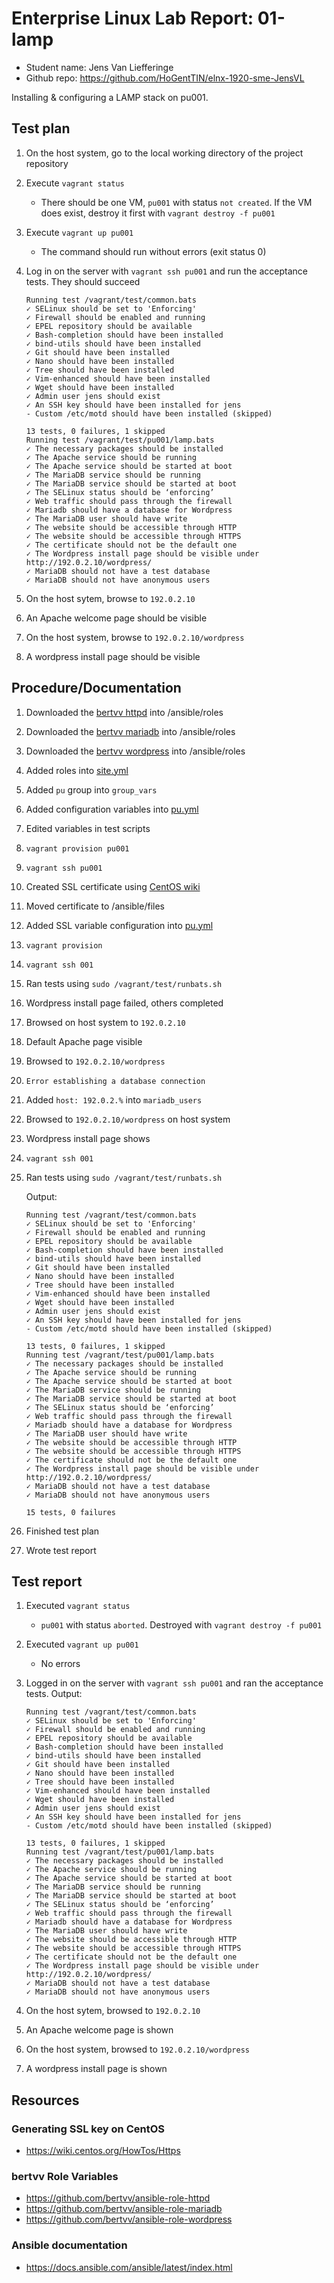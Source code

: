 # Enterprise Linux Lab Report: 01-lamp
- Student name: Jens Van Liefferinge
- Github repo: <https://github.com/HoGentTIN/elnx-1920-sme-JensVL>

Installing & configuring a LAMP stack on pu001.

## Test plan

1. On the host system, go to the local working directory of the project repository
2. Execute `vagrant status`
    - There should be one VM, `pu001` with status `not created`. If the VM does exist, destroy it first with `vagrant destroy -f pu001`
3. Execute `vagrant up pu001`
    - The command should run without errors (exit status 0)
4. Log in on the server with `vagrant ssh pu001` and run the acceptance tests. They should succeed

    ```console
    Running test /vagrant/test/common.bats
    ✓ SELinux should be set to 'Enforcing'
    ✓ Firewall should be enabled and running
    ✓ EPEL repository should be available
    ✓ Bash-completion should have been installed
    ✓ bind-utils should have been installed
    ✓ Git should have been installed
    ✓ Nano should have been installed
    ✓ Tree should have been installed
    ✓ Vim-enhanced should have been installed
    ✓ Wget should have been installed
    ✓ Admin user jens should exist
    ✓ An SSH key should have been installed for jens
    - Custom /etc/motd should have been installed (skipped)

    13 tests, 0 failures, 1 skipped
    Running test /vagrant/test/pu001/lamp.bats
    ✓ The necessary packages should be installed
    ✓ The Apache service should be running
    ✓ The Apache service should be started at boot
    ✓ The MariaDB service should be running
    ✓ The MariaDB service should be started at boot
    ✓ The SELinux status should be ‘enforcing’
    ✓ Web traffic should pass through the firewall
    ✓ Mariadb should have a database for Wordpress
    ✓ The MariaDB user should have write
    ✓ The website should be accessible through HTTP
    ✓ The website should be accessible through HTTPS
    ✓ The certificate should not be the default one
    ✓ The Wordpress install page should be visible under http://192.0.2.10/wordpress/
    ✓ MariaDB should not have a test database
    ✓ MariaDB should not have anonymous users
    ```

5. On the host sytem, browse to `192.0.2.10`
6. An Apache welcome page should be visible
7. On the host system, browse to `192.0.2.10/wordpress`
8. A wordpress install page should be visible



## Procedure/Documentation

1. Downloaded the [bertvv httpd](https://github.com/bertvv/ansible-role-httpd) into /ansible/roles
2. Downloaded the [bertvv mariadb](https://github.com/bertvv/ansible-role-mariadb) into /ansible/roles
3. Downloaded the [bertvv wordpress](https://github.com/bertvv/ansible-role-wordpress) into /ansible/roles
4. Added roles into [site.yml](https://github.com/HoGentTIN/elnx-1920-sme-JensVL/blob/solution/ansible/site.yml)
5. Added `pu` group into `group_vars`
6. Added configuration variables into [pu.yml](https://github.com/HoGentTIN/elnx-1920-sme-JensVL/blob/solution/ansible/group_vars/pu.yml)
7. Edited variables in test scripts
8. `vagrant provision pu001`
9. `vagrant ssh pu001`
10. Created SSL certificate using [CentOS wiki](https://wiki.centos.org/HowTos/Https)
11. Moved certificate to /ansible/files
12. Added SSL variable configuration into [pu.yml](https://github.com/HoGentTIN/elnx-1920-sme-JensVL/blob/solution/ansible/group_vars/pu.yml)
13. `vagrant provision`
14. `vagrant ssh 001`
15. Ran tests using `sudo /vagrant/test/runbats.sh`
16. Wordpress install page failed, others completed
17. Browsed on host system to `192.0.2.10`
18. Default Apache page visible
19. Browsed to `192.0.2.10/wordpress`
20. `Error establishing a database connection`
21. Added `host: 192.0.2.%` into `mariadb_users`
22. Browsed to `192.0.2.10/wordpress` on host system
23. Wordpress install page shows
24. `vagrant ssh 001`
25. Ran tests using `sudo /vagrant/test/runbats.sh`

    Output:
    ```console
    Running test /vagrant/test/common.bats
    ✓ SELinux should be set to 'Enforcing'
    ✓ Firewall should be enabled and running
    ✓ EPEL repository should be available
    ✓ Bash-completion should have been installed
    ✓ bind-utils should have been installed
    ✓ Git should have been installed
    ✓ Nano should have been installed
    ✓ Tree should have been installed
    ✓ Vim-enhanced should have been installed
    ✓ Wget should have been installed
    ✓ Admin user jens should exist
    ✓ An SSH key should have been installed for jens
    - Custom /etc/motd should have been installed (skipped)

    13 tests, 0 failures, 1 skipped
    Running test /vagrant/test/pu001/lamp.bats
    ✓ The necessary packages should be installed
    ✓ The Apache service should be running
    ✓ The Apache service should be started at boot
    ✓ The MariaDB service should be running
    ✓ The MariaDB service should be started at boot
    ✓ The SELinux status should be ‘enforcing’
    ✓ Web traffic should pass through the firewall
    ✓ Mariadb should have a database for Wordpress
    ✓ The MariaDB user should have write
    ✓ The website should be accessible through HTTP
    ✓ The website should be accessible through HTTPS
    ✓ The certificate should not be the default one
    ✓ The Wordpress install page should be visible under http://192.0.2.10/wordpress/
    ✓ MariaDB should not have a test database
    ✓ MariaDB should not have anonymous users

    15 tests, 0 failures
    ```
24. Finished test plan
25. Wrote test report

## Test report

1. Executed `vagrant status`
    - `pu001` with status `aborted`. Destroyed with `vagrant destroy -f pu001`
3. Executed `vagrant up pu001`
    - No errors
4. Logged in on the server with `vagrant ssh pu001` and ran the acceptance tests. Output:

    ```console
    Running test /vagrant/test/common.bats
    ✓ SELinux should be set to 'Enforcing'
    ✓ Firewall should be enabled and running
    ✓ EPEL repository should be available
    ✓ Bash-completion should have been installed
    ✓ bind-utils should have been installed
    ✓ Git should have been installed
    ✓ Nano should have been installed
    ✓ Tree should have been installed
    ✓ Vim-enhanced should have been installed
    ✓ Wget should have been installed
    ✓ Admin user jens should exist
    ✓ An SSH key should have been installed for jens
    - Custom /etc/motd should have been installed (skipped)

    13 tests, 0 failures, 1 skipped
    Running test /vagrant/test/pu001/lamp.bats
    ✓ The necessary packages should be installed
    ✓ The Apache service should be running
    ✓ The Apache service should be started at boot
    ✓ The MariaDB service should be running
    ✓ The MariaDB service should be started at boot
    ✓ The SELinux status should be ‘enforcing’
    ✓ Web traffic should pass through the firewall
    ✓ Mariadb should have a database for Wordpress
    ✓ The MariaDB user should have write
    ✓ The website should be accessible through HTTP
    ✓ The website should be accessible through HTTPS
    ✓ The certificate should not be the default one
    ✓ The Wordpress install page should be visible under http://192.0.2.10/wordpress/
    ✓ MariaDB should not have a test database
    ✓ MariaDB should not have anonymous users
    ```

5. On the host sytem, browsed to `192.0.2.10`
6. An Apache welcome page is shown
7. On the host system, browsed to `192.0.2.10/wordpress`
8. A wordpress install page is shown

## Resources

### Generating SSL key on CentOS
- https://wiki.centos.org/HowTos/Https

### bertvv Role Variables
- https://github.com/bertvv/ansible-role-httpd
- https://github.com/bertvv/ansible-role-mariadb
- https://github.com/bertvv/ansible-role-wordpress

### Ansible documentation
- https://docs.ansible.com/ansible/latest/index.html
